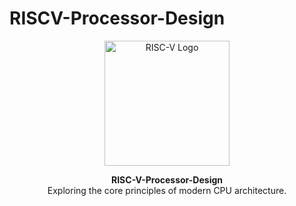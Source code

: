 # RISCV-Processor-Design

<p align="center">
  <img src="images/riscv-logo.png" alt="RISC-V Logo" width="200" />
</p>

<p align="center">
  <strong>RISC-V-Processor-Design</strong><br>
  Exploring the core principles of modern CPU architecture.
</p>

